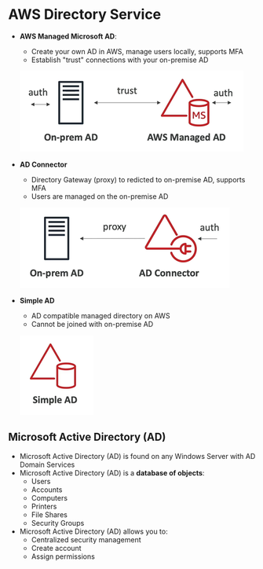 # AWS Directory Service

- **AWS Managed Microsoft AD**:
    - Create your own AD in AWS, manage users locally, supports MFA
    - Establish "trust" connections with your on-premise AD

    ![AWS Managed Microsoft AD](../../images/identity/ad_managed.png)

- **AD Connector**
    - Directory Gateway (proxy) to redicted to on-premise AD, supports MFA
    - Users are managed on the on-premise AD

    ![AD Connector](../../images/identity/ad_connector.png)

- **Simple AD**
    - AD compatible managed directory on AWS
    - Cannot be joined with on-premise AD
    
    ![Simple AD](../../images/identity/ad_simple.png)


## Microsoft Active Directory (AD)

- Microsoft Active Directory (AD) is found on any Windows Server with AD Domain Services
- Microsoft Active Directory (AD) is a **database of objects**:
    - Users
    - Accounts
    - Computers
    - Printers
    - File Shares
    - Security Groups
- Microsoft Active Directory (AD) allows you to:
    - Centralized security management
    - Create account
    - Assign permissions